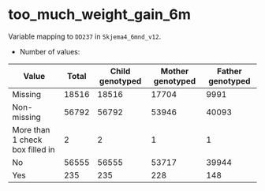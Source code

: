 # too_much_weight_gain_6m
Variable mapping to `DD237` in `Skjema4_6mnd_v12`.
- Number of values:

| Value | Total | Child genotyped | Mother genotyped | Father genotyped |
| ----- | ----- | --------------- | ---------------- | ---------------- |
| Missing | 18516 | 18516 | 17704 | 9991 |
| Non-missing | 56792 | 56792 | 53946 | 40093 |
| More than 1 check box filled in | 2 | 2 | 1 |1 |
| No | 56555 | 56555 | 53717 |39944 |
| Yes | 235 | 235 | 228 |148 |



